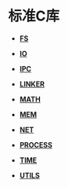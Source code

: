 # 标准C库<a name="ZH-CN_TOPIC_0000001055707972"></a>

-   **[FS](FS.md)**  

-   **[IO](IO.md)**  

-   **[IPC](IPC.md)**  

-   **[LINKER](LINKER.md)**  

-   **[MATH](MATH.md)**  

-   **[MEM](MEM.md)**  

-   **[NET](NET.md)**  

-   **[PROCESS](PROCESS.md)**  

-   **[TIME](TIME.md)**  

-   **[UTILS](UTILS.md)**  


